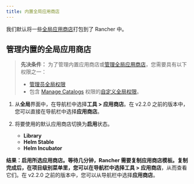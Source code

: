 ```yaml
---
title: 内置全局应用商店
---
```


我们默认将一些[全局应用商店](/docs/catalog/#global-catalogs)打包到了 Rancher 中。

## 管理内置的全局应用商店

> **先决条件：** 为了管理内置应用商店或[管理全局应用商店](/docs/catalog/custom/adding/_index)，您需要具有以下权限之一：
>
> - [管理员全局权限](/docs/admin-settings/rbac/global-permissions/_index)
> - 包含 [Manage Catalogs](/docs/admin-settings/rbac/global-permissions/_index) 权限的[自定义全局权限](/docs/admin-settings/rbac/global-permissions/_index)。

1. 从**全局**界面中，在导航栏中选择**工具 > 应用商店**。在 v2.2.0 之前的版本中，您可以直接在导航栏中选择**应用商店**。

2. 将要使用的默认应用商店切换为**启用**状态。

   - **Library**
   - **Helm Stable**
   - **Helm Incubator**

**结果：**启用所选应用商店。等待几分钟，Rancher 需要复制应用商店模板。复制完成后，在项目级别菜单里，您可以在导航栏中选择**工具 > 应用商店**，从而查看它们。在 v2.2.0 之前的版本中，您可以从导航栏中选择**应用商店**。
